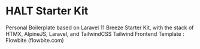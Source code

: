 # HALT Starter Kit

Personal Boilerplate based on Laravel 11 Breeze Starter Kit, with the stack of HTMX, AlpineJS, Laravel, and TailwindCSS
Tailwind Frontend Template : Flowbite (flowbite.com)
